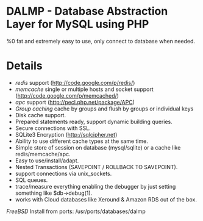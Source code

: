 DALMP - Database Abstraction Layer for MySQL using PHP 
======================================================

%0 fat and extremely easy to use, only connect to database when needed.

Details
=======

  * *redis* support (http://code.google.com/p/redis/)
  * *memcache*  single or multiple hosts and socket support (http://code.google.com/p/memcached/)
  * *apc* support (http://pecl.php.net/package/APC)
  * *Group caching*  cache by groups and flush by groups or individual keys
  * Disk cache support.
  * Prepared statements ready, support dynamic building queries.
  * Secure connections with SSL.
  * SQLite3 Encryption (http://sqlcipher.net)
  * Ability to use different cache types at the same time.
  * Simple store of session on database (mysql/sqlite) or a cache like redis/memcache/apc.
  * Easy to use/install/adapt. 
  * Nested Transactions (SAVEPOINT  / ROLLBACK TO SAVEPOINT).
  * support connections via unix_sockets.
  * SQL queues.
  * trace/measure everything enabling the debugger by just setting something like $db->debug(1).
  * works with Cloud databases like  Xeround & Amazon RDS out of the box.

*FreeBSD*
Install from ports: /usr/ports/databases/dalmp